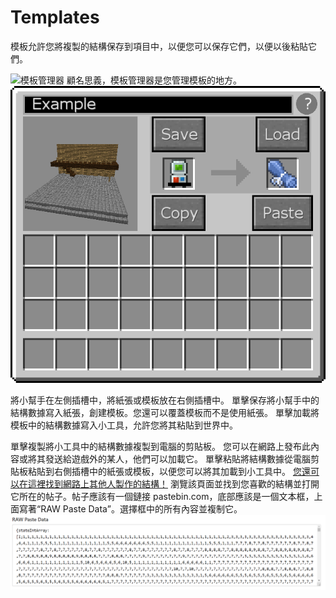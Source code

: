 # Templates

模板允許您將複製的結構保存到項目中，以便您可以保存它們，以便以後粘貼它們。

![模板管理器](item:buildinggadgets:templatemanager)
顧名思義，模板管理器是您管理模板的地方。
![](managergui.png)

將小幫手在左側插槽中，將紙張或模板放在右側插槽中。
單擊保存將小幫手中的結構數據寫入紙張，創建模板。您還可以覆蓋模板而不是使用紙張。
單擊加載將模板中的結構數據寫入小工具，允許您將其粘貼到世界中。

單擊複製將小工具中的結構數據複製到電腦的剪貼板。 您可以在網路上發布此內容或將其發送給遊戲外的某人，他們可以加載它。
單擊粘貼將結構數據從電腦剪貼板粘貼到右側插槽中的紙張或模板，以便您可以將其加載到小工具中。
[您還可以在這裡找到網路上其他人製作的結構！](https://www.reddit.com/r/9x9/)
瀏覽該頁面並找到您喜歡的結構並打開它所在的帖子。帖子應該有一個鏈接 pastebin.com，底部應該是一個文本框，上面寫著“RAW Paste Data”。選擇框中的所有內容並複制它。
![](pastebin.png)